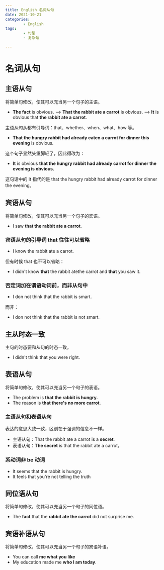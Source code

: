 ```yaml
---
title: English 名词从句
date: 2021-10-21
categories:
        - English
tags:
        - 句型
        - 复杂句

---
```


# 名词从句

## 主语从句

将简单句修改，使其可以充当另一个句子的主语。

- **The fact** is obvious. ——> **That the rabbit ate a carrot** is obvious. ——> **It** is obvious that **the rabbit ate a carrot**.

主语从句从都有引导词：that、whether、when、what、how 等。

- **That the hungry rabbit had already eaten a carrot for dinner this evening** is obvious.

这个句子显然头重脚轻了，因此得改为：

- **It** is obvious **that the hungry rabbit had already carrot for dinner the evening is obvious.**

这句话中的 It 指代的是 that the hungry rabbit had already carrot for dinner the evening。

## 宾语从句

将简单句修改，使其可以充当另一个句子的宾语。

- I saw **that the rabbit ate a carrot**.

### 宾语从句的引导词 that 往往可以省略

- I know the rabbit ate a carrot.

但有时候 that 也不可以省略：

- l didn't know **that** the rabbit atethe carrot and **that** you saw it.

### 否定词加在谓语动词前，而非从句中

- I don not think that the rabbit is smart.

而非：

- I don not think that the rabbit is not smart.

## 主从时态一致

主句的时态要和从句的时态一致。

- I didn't think that you were right.

## 表语从句

将简单句修改，使其可以充当另一个句子的表语。

- The problem is **that the rabbit is hungry.**
- The reason is **that there's no more carrot**.

### 主语从句和表语从句

表达的意思大致一致，区别在于强调的信息不一样。

- 主语从句：That the rabbit ate a carrot is a **secret**.
- 表语从句：**The secret** is that the rabbit ate a carrot。

### 系动词非 be 动词

- lt seems that the rabbit is hungry.
- lt feels that you're not telling the truth

## 同位语从句

将简单句修改，使其可以充当另一个句子的同位语。

- The **fact** that the **rabbit ate the carrot** did not surprise me.

## 宾语补语从句

将简单句修改，使其可以充当另一个句子的宾语补语。

- You can call **me what you like**
- My education made me **who I am today**.
